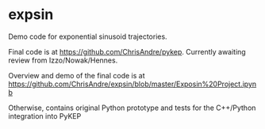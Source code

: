 # expsin
Demo code for exponential sinusoid trajectories.

Final code is at https://github.com/ChrisAndre/pykep. Currently awaiting review from Izzo/Nowak/Hennes.

Overview and demo of the final code is at https://github.com/ChrisAndre/expsin/blob/master/Exposin%20Project.ipynb

Otherwise, contains original Python prototype and tests for the C++/Python integration into PyKEP
